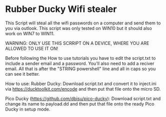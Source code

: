 # Rubber Ducky Wifi stealer
 This Script will steal all the wifi passwords on a computer and send them to you via outlook. This script was only tested on WIN10 but it should also work on WIN7 to WIN11.

WARNING: ONLY USE THIS SCRRIPT ON A DEVICE, WHERE YOU ARE ALLOWED TO USE IT ON!

Before following the How to use tutorials you have to edit the script.txt to include a sender email and a password. You'll also need to add a reciver email. All that is after the "STRING powershell" line and all in caps so you can see it better.

How to use:
Rubber Ducky: Download script.txt and convert it to inject.ini via https://ducktoolkit.com/encode and then put that file onto the micro SD.

Pico Ducky (https://github.com/dbisu/pico-ducky): Download script.txt and change its name to payload.dd and then put that file onto the ready Pico Ducky in setup mode.
